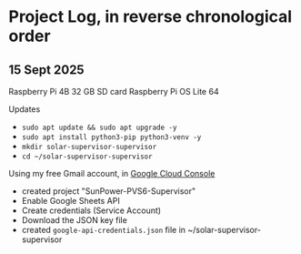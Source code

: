 # Project Log, in reverse chronological order

## 15 Sept 2025
Raspberry Pi 4B
32 GB SD card
Raspberry Pi OS Lite 64

Updates
- `sudo apt update && sudo apt upgrade -y`
- `sudo apt install python3-pip python3-venv -y`
- `mkdir solar-supervisor-supervisor`
- `cd ~/solar-supervisor-supervisor`

Using my free Gmail account, in [Google Cloud Console](https://console.cloud.google.com)
- created project "SunPower-PVS6-Supervisor"
- Enable Google Sheets API
- Create credentials (Service Account) 
- Download the JSON key file
- created `google-api-credentials.json` file in ~/solar-supervisor-supervisor
